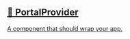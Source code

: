 ## [📄️<!-- --> <!-- -->PortalProvider](/react-native-teleport/pr-preview/pr-29/docs/api/components/portal-provider.md)

[A component that should wrap your app.](/react-native-teleport/pr-preview/pr-29/docs/api/components/portal-provider.md)
